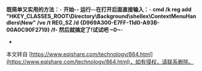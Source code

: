 **既简单又实用的方法：**-
**开始-- 运行--在打开后面直接输入：**-
**cmd /k reg add "HKEY\_CLASSES\_ROOT\\Directory\\Background\\shellex\\ContextMenuHandlers\\New" /ve /t REG\_SZ /d {D969A300-E7FF-11d0-A93B-00A0C90F2719} /f-
然后就搞定了!试试吧 ~0~**-

-

本文转自 [https://www.eqishare.com/technology/864.html](https://www.eqishare.com/technology/864.html)，如有侵权，请联系删除。
